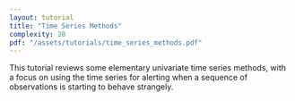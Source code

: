```yaml
---
layout: tutorial
title: "Time Series Methods"
complexity: 28
pdf: "/assets/tutorials/time_series_methods.pdf"
---
```

This tutorial reviews some elementary univariate time series methods, with a focus on using the time series for alerting when a sequence of observations is starting to behave strangely.